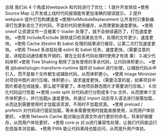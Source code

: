 总结
我们从 4 个角度对webpack 和代码进行了优化：
1.提升开发体验
•使用 Source Map 让开发或上线时代码报错能有更加准确的错误提示。
2.提升 webpack 提升打包构建速度
•使用HotModuleReplacement 让开发时只重新编译打包更新变化了的代码，不变的代码使用缓存，从而使更新速度更快。
•使用 oneof 让资源文件一旦被某个 loader 处理了，就不会继续遍历了，打包速度更快。
•使用 Include/Exclude 排除或只检测某些文件，处理的文件更少，速度更快。
•使用 Cache 对eslint 和 babel 处理的结果进行缓存，让第二次打包速度更快。
•使用 Thead 多进程处理 eslint 和 babel 任务，速度更快。（需要注意的是，进程启动通信都有开销的，要在比较多代码处理时使用才有效
果）
3.减少代码体积
•使用 Tree Shaking 剔除了没有使用的多余代码，让代码体积更小。
•使用 @babel/plugin-transform-runtime 插件对 babel 进行处理，让辅助代码从中引入，而不是每个文件都生成辅助代码，从而体积更小。
•使用 Image Mininizer 对项目中图片进行压缩，体积更小，请求速度更快。（需要注意的是，如果项目中图片都是在线链接，那么就不需要了。本地项目静态图片才需要进行压缩。）
4.优化代码运行性能
••使用 code split 对代码进行分割成多个js 文件，从而使单个文件体积更小，并行加载js 速度更快。并通过 import 动态导入语法进行按需加载，从而达到需要使用时才加载该资源，不用时不加载资源。
•使用 preload / prefetch 对代码进行提前加载，等未来需要使用时就能直接使用，从而用户体验更好。
•使用 Network Cache 能对输出资源文件进行更好的命名，将来好做缓存，从而用户体验更好。
•使用 core-js 对 js进行兼容性处理，让我们代码能运行在低版本浏览器。
•使用 PWA 能让代码离线也能访问，从而提升用户体验。